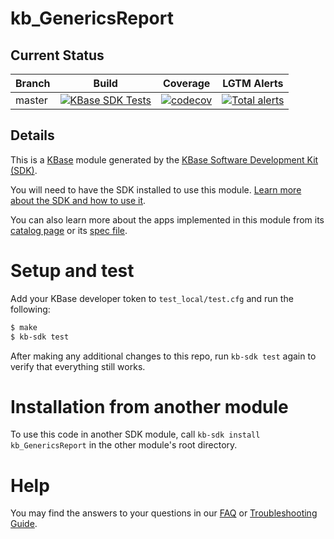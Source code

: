 # kb_GenericsReport

## Current Status

| Branch  | Build | Coverage | LGTM Alerts |
| --- | --- | --- | --- |
| master  | [![KBase SDK Tests](https://github.com/kbaseapps/kb_GenericsReport/workflows/KBase%20SDK%20Tests/badge.svg)](https://github.com/kbaseapps/kb_GenericsReport/actions?query=workflow%3A%22KBase+SDK+Tests%22)  | [![codecov](https://codecov.io/gh/kbaseapps/kb_GenericsReport/branch/master/graph/badge.svg?token=1FNQ3FQROA)](https://codecov.io/gh/kbaseapps/kb_GenericsReport) | [![Total alerts](https://img.shields.io/lgtm/alerts/g/kbaseapps/kb_GenericsReport.svg?logo=lgtm&logoWidth=18)](https://lgtm.com/projects/g/kbaseapps/kb_GenericsReport/alerts/) |

## Details
This is a [KBase](https://kbase.us) module generated by the [KBase Software Development Kit (SDK)](https://github.com/kbase/kb_sdk).

You will need to have the SDK installed to use this module. [Learn more about the SDK and how to use it](https://kbase.github.io/kb_sdk_docs/).

You can also learn more about the apps implemented in this module from its [catalog page](https://narrative.kbase.us/#catalog/modules/kb_GenericsReport) or its [spec file]($module_name.spec).

# Setup and test

Add your KBase developer token to `test_local/test.cfg` and run the following:

```bash
$ make
$ kb-sdk test
```

After making any additional changes to this repo, run `kb-sdk test` again to verify that everything still works.

# Installation from another module

To use this code in another SDK module, call `kb-sdk install kb_GenericsReport` in the other module's root directory.

# Help

You may find the answers to your questions in our [FAQ](https://kbase.github.io/kb_sdk_docs/references/questions_and_answers.html) or [Troubleshooting Guide](https://kbase.github.io/kb_sdk_docs/references/troubleshooting.html).
